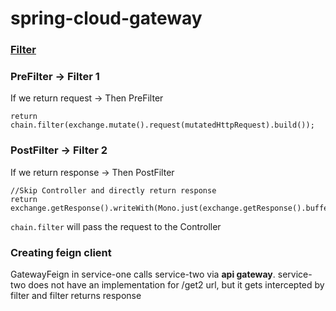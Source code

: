 # spring-cloud-gateway

### [Filter](https://medium.com/@niral22/spring-cloud-gateway-tutorial-5311ddd59816)

### PreFilter -> Filter 1
If we return request -> Then PreFilter
```
return chain.filter(exchange.mutate().request(mutatedHttpRequest).build());
```

### PostFilter -> Filter 2
If we return response -> Then PostFilter
```
//Skip Controller and directly return response
return exchange.getResponse().writeWith(Mono.just(exchange.getResponse().bufferFactory().wrap(response.getBytes())));
```
```chain.filter``` will pass the request to the Controller

### Creating feign client
GatewayFeign in service-one calls service-two via **api gateway**. service-two does not have an implementation
for /get2 url, but it gets intercepted by filter and filter returns response